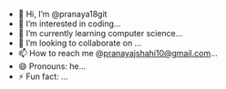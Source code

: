 - 👋 Hi, I’m @pranaya18git
- 👀 I’m interested in coding...
- 🌱 I’m currently learning computer science...
- 💞️ I’m looking to collaborate on ...
- 📫 How to reach me @pranayajshahi10@gmail.com...
- 😄 Pronouns: he...
- ⚡ Fun fact: ...

<!---
pranaya18git/pranaya18git is a ✨ special ✨ repository because its `README.md` (this file) appears on your GitHub profile.
You can click the Preview link to take a look at your changes.
--->
